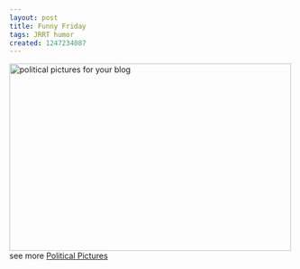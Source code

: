 ```yaml
---
layout: post
title: Funny Friday
tags: JRRT humor
created: 1247234087
---
```

<a href="http://punditkitchen.com/2009/07/10/political-pictures-one-ring/"><img class="mine_4625605" title="political-pictures-one-ring" src="http://punditkitchen.wordpress.com/files/2009/07/political-pictures-one-ring.jpg" alt="political pictures for your blog" width="500" height="332" /></a><br />see more <a href="http://punditkitchen.com">Political Pictures</a>
